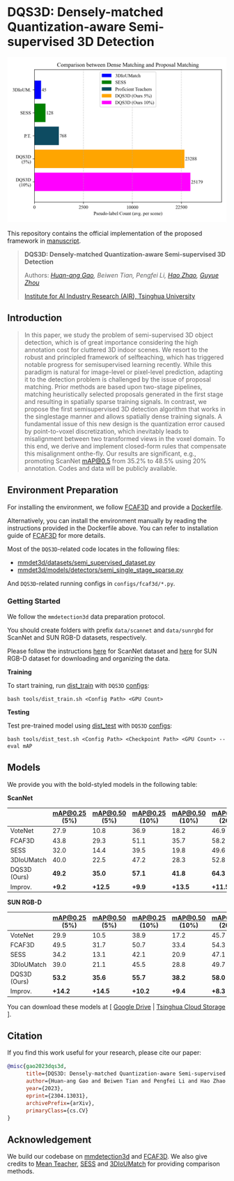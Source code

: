 # DQS3D: Densely-matched Quantization-aware Semi-supervised 3D Detection

![teaser](docs/teaser.png)

This repository contains the official implementation of the proposed framework in [manuscript](https://arxiv.org/abs/2304.13031).

> **DQS3D: Densely-matched Quantization-aware Semi-supervised 3D Detection**
>
> Authors: *[Huan-ang Gao](https://c7w.tech/about/), Beiwen Tian, Pengfei Li, [Hao Zhao](https://sites.google.com/view/fromandto), [Guyue Zhou](https://air.tsinghua.edu.cn/en/info/1046/1196.htm)*
>
> [Institute for AI Industry Research (AIR), Tsinghua University](https://air.tsinghua.edu.cn/en/)


## Introduction
> In this paper, we study the problem of semi-supervised 3D object detection, which is of great importance considering the high annotation cost for cluttered 3D indoor scenes. We resort to the robust and principled framework of selfteaching, which has triggered notable progress for semisupervised learning recently. While this paradigm is natural for image-level or pixel-level prediction, adapting it to the detection problem is challenged by the issue of proposal matching. Prior methods are based upon two-stage pipelines, matching heuristically selected proposals generated in the first stage and resulting in spatially sparse training signals. In contrast, we propose the first semisupervised 3D detection algorithm that works in the singlestage manner and allows spatially dense training signals. A fundamental issue of this new design is the quantization error caused by point-to-voxel discretization, which inevitably leads to misalignment between two transformed views in the voxel domain. To this end, we derive and implement closed-form rules that compensate this misalignment onthe-fly. Our results are significant, e.g., promoting ScanNet mAP@0.5 from 35.2% to 48.5% using 20% annotation. Codes and data will be publicly available.


## Environment Preparation

For installing the environment, we follow [FCAF3D](https://github.com/SamsungLabs/fcaf3d) and provide a [Dockerfile](docker/Dockerfile).

Alternatively, you can install the environment manually by reading the instructions provided in the Dockerfile above. You can refer to installation guide of [FCAF3D](https://github.com/SamsungLabs/fcaf3d) for more details.

Most of the `DQS3D`-related code locates in the following files: 
+ [mmdet3d/datasets/semi_supervised_dataset.py](mmdet3d/datasets/semi_supervised_dataset.py)
+ [mmdet3d/models/detectors/semi_single_stage_sparse.py](mmdet3d/models/detectors/semi_single_stage_sparse.py)

And `DQS3D`-related running configs in `configs/fcaf3d/*.py`.

### Getting Started

We follow the `mmdetection3d` data preparation protocol.

You should create folders with prefix `data/scannet` and `data/sunrgbd` for ScanNet and SUN RGB-D datasets, respectively.

Please follow the instructions [here](https://github.com/SamsungLabs/fcaf3d/blob/master/data/scannet/README.md) for ScanNet dataset and [here](https://github.com/SamsungLabs/fcaf3d/blob/master/data/sunrgbd/README.md) for SUN RGB-D dataset for downloading and organizing the data.


**Training**

To start training, run [dist_train](tools/dist_train.sh) with `DQS3D` [configs](configs/fcaf3d):
```shell
bash tools/dist_train.sh <Config Path> <GPU Count>
```

**Testing**

Test pre-trained model using [dist_test](tools/dist_test.sh) with `DQS3D` [configs](configs/fcaf3d):
```shell
bash tools/dist_test.sh <Config Path> <Checkpoint Path> <GPU Count> --eval mAP
```


## Models

We provide you with the bold-styled models in the following table:

**ScanNet**

|              | mAP@0.25 (5%) | mAP@0.50 (5%) | mAP@0.25 (10%) | mAP@0.50 (10%) | mAP@0.25 (20%) | mAP@0.50 (20%) | mAP@0.25 (100%) | mAP@0.50 (100%) |
| ------------ | ------------- | ---- | ------------- | ---- | ------------ | ---- | --------------- | ---- |
| VoteNet      |  27.9 | 10.8 | 36.9 | 18.2 | 46.9 | 27.5 | 57.8 | 36.0 |
| FCAF3D       | 43.8 | 29.3 | 51.1 | 35.7 | 58.2 | 42.1 | 69.5 | 55.1 |
| SESS         | 32.0 | 14.4 | 39.5 | 19.8 | 49.6 | 29.0 | 61.3 | 39.0 |
| 3DIoUMatch   | 40.0 | 22.5 | 47.2 | 28.3 | 52.8 | 35.2 | 62.9 | 42.1 |
| DQS3D (Ours) | **49.2** | **35.0** | **57.1** | **41.8** | **64.3** | **48.5** | **71.9** | **56.3** |
| Improv.      | **+9.2** | **+12.5** | **+9.9** | **+13.5** | **+11.5** | **+13.3** | **+2.4** | **+1.2** |

**SUN RGB-D**

|              | mAP@0.25 (5%) | mAP@0.50 (5%) | mAP@0.25 (10%) | mAP@0.50 (10%) | mAP@0.25 (20%) | mAP@0.50 (20%) | mAP@0.25 (100%) | mAP@0.50 (100%) |
| ------------ | ------------- | ---- | ------------- | ---- | ------------ | ---- | --------------- | ---- |
| VoteNet      | 29.9 | 10.5 | 38.9 | 17.2 | 45.7 | 22.5 | 58.0 | 33.4 |
| FCAF3D       | 49.5 | 31.7 | 50.7 | 33.4 | 54.3 | 36.5 | 63.6 | 47.5 |
| SESS         | 34.2 | 13.1 | 42.1 | 20.9 | 47.1 | 24.5 | 60.5 | 38.1 |
| 3DIoUMatch   | 39.0 | 21.1 | 45.5 | 28.8 | 49.7 | 30.9 | 61.5 | 41.3 |
| DQS3D (Ours) | **53.2** | **35.6** | **55.7** | **38.2** | **58.0** | **42.3** | **64.1** | **48.2** |
| Improv.      | **+14.2** | **+14.5** | **+10.2** | **+9.4** | **+8.3** | **+11.4** | **+0.5** | **+0.7** |


You can download these models at [ [Google Drive](https://drive.google.com/drive/folders/17z8tAGSWrN1_k5qUgGAkv3eJaxQhZNQ5?usp=sharing) | [Tsinghua Cloud Storage](https://cloud.tsinghua.edu.cn/d/1fcc6ffefbd04ce5a6fc/) ].


## Citation
If you find this work useful for your research, please cite our paper:
```bibtex
@misc{gao2023dqs3d,
      title={DQS3D: Densely-matched Quantization-aware Semi-supervised 3D Detection}, 
      author={Huan-ang Gao and Beiwen Tian and Pengfei Li and Hao Zhao and Guyue Zhou},
      year={2023},
      eprint={2304.13031},
      archivePrefix={arXiv},
      primaryClass={cs.CV}
}
```

## Acknowledgement

We build our codebase on [mmdetection3d](https://github.com/OPEN-AIR-SUN/PQ-Transformer) and [FCAF3D](https://github.com/SamsungLabs/fcaf3d).
We also give credits to [Mean Teacher](https://github.com/CuriousAI/mean-teacher), [SESS](https://github.com/Na-Z/sess) and [3DIoUMatch](https://github.com/THU17cyz/3DIoUMatch) for providing comparison methods.
